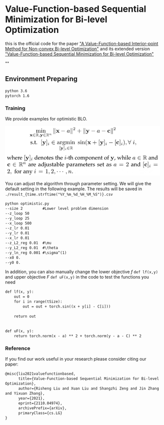 # Value-Function-based Sequential Minimization for Bi-level Optimization
this is the official code for the paper ["A Value-Function-based Interior-point Method for Non-convex Bi-level Optimization"](https://icml.cc/virtual/2021/poster/9581) and its extended version ["Value-Function-based Sequential Minimization for Bi-level Optimization"](https://arxiv.org/abs/2110.04974)

 ""

## Environment Preparing
```
python 3.6
pytorch 1.6
```

### Training

We provide examples for optimistic BLO.<br>

<div align=center>
  
![optimistic BLO](eq20.png)
</div>

You can adjust the algorithm through parameter setting. We will give the default setting in the following example.
The results will be saved in `./result_{time.strftime("%Y_%m_%d_%H_%M_%S")}.csv`
```
python optimistic.py
--size 2         #Lower level problem dimension
--z_loop 50
--y_loop 25
--x_loop 500
--z_lr 0.01
--y_lr 0.01
--x_lr 0.01
--z_L2_reg 0.01  #\mu
--y_L2_reg 0.01  #\theta
--y_ln_reg 0.001 #\sigma^(1)
--x0 0.
--y0 0.
  ```
  
  In addition, you can also manually change the lower objective *f* ``def lf(x,y)`` and upper objective *F* ``def uF(x,y)`` in the code to test the functions you need
```
def lf(x, y):
    out = 0
    for i in range(tSize):
        out = out + torch.sin((x + y[i] - C[i]))

    return out


def uF(x, y):
    return torch.norm(x - a) ** 2 + torch.norm(y - a - C) ** 2

```
  
  
  
### Reference

If you find our work useful in your research please consider citing our paper:

```
@misc{liu2021valuefunctionbased,
      title={Value-Function-based Sequential Minimization for Bi-level Optimization}, 
      author={Risheng Liu and Xuan Liu and Shangzhi Zeng and Jin Zhang and Yixuan Zhang},
      year={2021},
      eprint={2110.04974},
      archivePrefix={arXiv},
      primaryClass={cs.LG}
}
```
